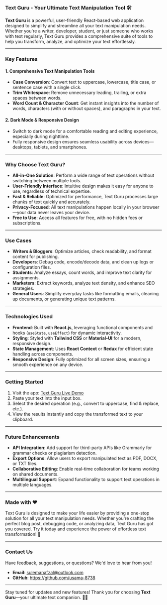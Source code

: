### **Text Guru** - Your Ultimate Text Manipulation Tool 🛠️

**Text Guru** is a powerful, user-friendly React-based web application designed to simplify and streamline all your text manipulation needs. Whether you're a writer, developer, student, or just someone who works with text regularly, Text Guru provides a comprehensive suite of tools to help you transform, analyze, and optimize your text effortlessly.

---

### **Key Features**

#### 1. **Comprehensive Text Manipulation Tools**
   - **Case Conversion**: Convert text to uppercase, lowercase, title case, or sentence case with a single click.
   - **Trim Whitespace**: Remove unnecessary leading, trailing, or extra spaces between words.
   - **Word Count & Character Count**: Get instant insights into the number of words, characters (with or without spaces), and paragraphs in your text.

#### 2. **Dark Mode & Responsive Design**
   - Switch to dark mode for a comfortable reading and editing experience, especially during nighttime.
   - Fully responsive design ensures seamless usability across devices—desktops, tablets, and smartphones.

---

### **Why Choose Text Guru?**

- **All-in-One Solution**: Perform a wide range of text operations without switching between multiple tools.
- **User-Friendly Interface**: Intuitive design makes it easy for anyone to use, regardless of technical expertise.
- **Fast & Reliable**: Optimized for performance, Text Guru processes large chunks of text quickly and accurately.
- **Privacy-Focused**: All text manipulations happen locally in your browser—your data never leaves your device.
- **Free to Use**: Access all features for free, with no hidden fees or subscriptions.

---

### **Use Cases**

- **Writers & Bloggers**: Optimize articles, check readability, and format content for publishing.
- **Developers**: Debug code, encode/decode data, and clean up logs or configuration files.
- **Students**: Analyze essays, count words, and improve text clarity for assignments.
- **Marketers**: Extract keywords, analyze text density, and enhance SEO strategies.
- **General Users**: Simplify everyday tasks like formatting emails, cleaning up documents, or generating unique text patterns.

---

### **Technologies Used**

- **Frontend**: Built with **React.js**, leveraging functional components and hooks (`useState`, `useEffect`) for dynamic interactivity.
- **Styling**: Styled with **Tailwind CSS** or **Material-UI** for a modern, responsive design.
- **State Management**: Uses **React Context** or **Redux** for efficient state handling across components.
- **Responsive Design**: Fully optimized for all screen sizes, ensuring a smooth experience on any device.

---

### **Getting Started**

1. Visit the app: [Text Guru Live Demo](https://your-live-demo-link.com)
2. Paste your text into the input box.
3. Select the desired operation (e.g., convert to uppercase, find & replace, etc.).
4. View the results instantly and copy the transformed text to your clipboard.

---

### **Future Enhancements**

- **API Integration**: Add support for third-party APIs like Grammarly for grammar checks or plagiarism detection.
- **Export Options**: Allow users to export manipulated text as PDF, DOCX, or TXT files.
- **Collaborative Editing**: Enable real-time collaboration for teams working on shared documents.
- **Multilingual Support**: Expand functionality to support text operations in multiple languages.

---

### **Made with ❤️**

Text Guru is designed to make your life easier by providing a one-stop solution for all your text manipulation needs. Whether you're crafting the perfect blog post, debugging code, or analyzing data, Text Guru has got you covered. Try it today and experience the power of effortless text transformation! 🚀

---

### **Contact Us**

Have feedback, suggestions, or questions? We'd love to hear from you!

- **Email**: sulemanafzal@outlook.com
- **GitHub**: https://github.com/usama-8738
---

Stay tuned for updates and new features! Thank you for choosing **Text Guru**—your ultimate text companion. 📝✨

